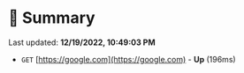 # 📖 Summary
Last updated: **12/19/2022, 10:49:03 PM**

- `GET` [https://google.com](https://google.com) - **Up** (196ms)
